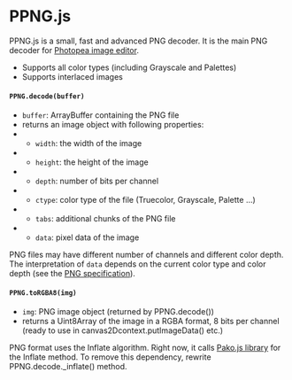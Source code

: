 # PPNG.js
PPNG.js is a small, fast and advanced PNG decoder. It is the main PNG decoder for [Photopea image editor](https://www.photopea.com).

* Supports all color types (including Grayscale and Palettes)
* Supports interlaced images

#### `PPNG.decode(buffer)`
* `buffer`: ArrayBuffer containing the PNG file
* returns an image object with following properties:
* * `width`: the width of the image
* * `height`: the height of the image
* * `depth`: number of bits per channel
* * `ctype`: color type of the file (Truecolor, Grayscale, Palette ...)
* * `tabs`: additional chunks of the PNG file
* * `data`: pixel data of the image

PNG files may have different number of channels and different color depth. The interpretation of `data` depends on the current color type and color depth (see the [PNG specification](https://www.w3.org/TR/PNG/)).

#### `PPNG.toRGBA8(img)`
* `img`: PNG image object (returned by PPNG.decode())
* returns a Uint8Array of the image in a RGBA format, 8 bits per channel (ready to use in canvas2Dcontext.putImageData() etc.)

PNG format uses the Inflate algorithm. Right now, it calls [Pako.js library](https://github.com/nodeca/pako) for the Inflate method. To remove this dependency, rewrite PPNG.decode._inflate() method.
